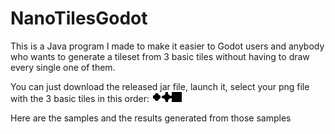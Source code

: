 # NanoTilesGodot

This is a Java program I made to make it easier to Godot users and anybody who wants to generate a tileset from 3 basic tiles without having to draw every single one of them.

You can just download the released jar file, launch it, select your png file with the 3 basic tiles in this order:
![Tileset Sample 1](https://github.com/ndriqa/NanoTilesGodot/blob/master/assets/nanoTiles1.png)

Here are the samples and the results generated from those samples
